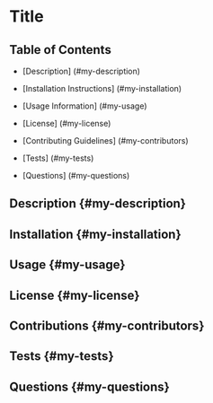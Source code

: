# Title


## Table of Contents

- [Description] (#my-description)

- [Installation Instructions] (#my-installation)

- [Usage Information] (#my-usage)

- [License] (#my-license)

- [Contributing Guidelines] (#my-contributors)

- [Tests] (#my-tests)

- [Questions] (#my-questions)

## Description {#my-description}


## Installation {#my-installation}


## Usage {#my-usage}


## License {#my-license}


## Contributions {#my-contributors}


## Tests {#my-tests}


## Questions {#my-questions}